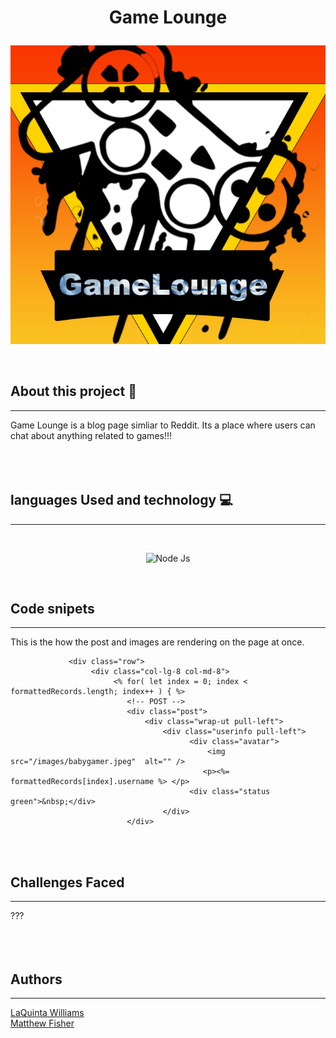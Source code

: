 # <p align="center"> Game Lounge </p>
<p align="center">
  <img src="public/images/logo_3.png">
</p>
<br>

## About this project 📝
<hr>
  Game Lounge is a blog page simliar to Reddit. Its a place where users can chat about anything related to games!!!
<br>
<br>
<br>
<br>

## languages Used and technology 💻
<hr>
<br>
<p align="center">
<img alt="Node Js" src="https://img.shields.io/badge/nodejs%20-%23E34F26.svg?&style=for-the-badge&logo=nodejs&logoColor=white"/>
 <p>
<br>


## Code snipets
<hr>


<p> This is the how the post and images are rendering on the page at once. 
<br>

``` <div class="container">
             <div class="row">
                  <div class="col-lg-8 col-md-8">
                       <% for( let index = 0; index < formattedRecords.length; index++ ) { %>
                          <!-- POST -->
                          <div class="post">
                              <div class="wrap-ut pull-left">
                                  <div class="userinfo pull-left">
                                        <div class="avatar">
                                            <img src="/images/babygamer.jpeg"  alt="" />
                                           <p><%= formattedRecords[index].username %> </p>
                                        <div class="status green">&nbsp;</div>
                                  </div>
                          </div>
```

<br>
<br>

## Challenges Faced
<hr>
 ???
<br>
<br>
<br>
<br>




## Authors
<hr>

  [LaQuinta Williams](https://github.com/willarmy20)<br>
  [Matthew Fisher](https://github.com/MicroFish91)<br>
<br>
